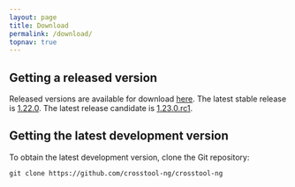 ```yaml
---
layout: page 
title: Download
permalink: /download/
topnav: true
---
```


Getting a released version
--------------------------

Released versions are available for download [here](http://crosstool-ng.org/download/crosstool-ng/).
The latest stable release is [1.22.0](http://crosstool-ng.org/download/crosstool-ng/crosstool-ng-1.22.0.tar.xz).
The latest release candidate is [1.23.0.rc1](http://crosstool-ng.org/download/crosstool-ng/crosstool-ng-1.23.0.rc1.tar.xz).

Getting the latest development version
--------------------------------------

To obtain the latest development version, clone the Git repository:

    git clone https://github.com/crosstool-ng/crosstool-ng

<!-- TBD add status of the latest samples built on various host OS -->
